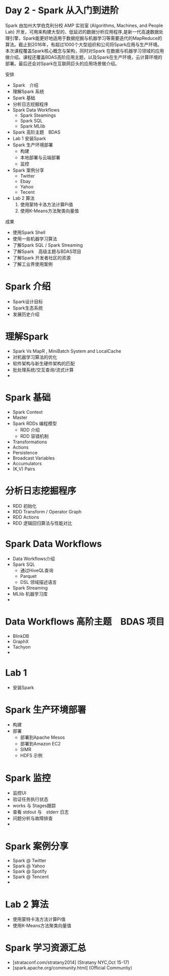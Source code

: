 # Day 2 -  Spark 从入门到进阶
Spark 由加州大学伯克利分校 AMP 实验室 (Algorithms, Machines, and People Lab) 开发，可用来构建大型的、低延迟的数据分析应用程序,是新一代高速数据处理引擎，Spark能更好地适用于数据挖掘与机器学习等需要迭代的MapReduce的算法。截止到2016年，有超过1000个大型组织和公司将Spark应用与生产环境。本次课程覆盖Spark核心概念与架构，同时对Spark 在数据与机器学习领域的应用做介绍。课程还覆盖BDAS高阶应用主题，以及Spark在生产环境，云计算环境的部署。最后还会对Spark在互联网巨头的应用场景做介绍。

安排

  - Spark　介绍
  - 理解Spark 系统
  - Spark 基础
  - 分析日志挖掘程序
  - Spark Data Workflows
    * Spark Steamings
    * Spark SQL
    * Spark MLlib
  - Spark 高阶主题　BDAS
  - Lab 1 安装Spark 
  - Spark 生产环境部署
    * 构建
    * 本地部署与云端部署
    * 监控
  - Spark 案例分享
    * Twitter
    * Ebay
    * Yahoo
    * Tecent
  - Lab 2 算法
    1. 使用蒙特卡洛方法计算Pi值
    2. 使用K-Means方法聚类向量值


成果
 - 使用Spark Shell
 - 使用一些机器学习算法
 - 了解Spark SQL /  Spark Streaming
 - 了解Spark　高级主题与BDAS项目
 - 了解Spark 开发者社区的资源
 - 了解工业界使用案例

# Spark 介绍

 - Spark设计目标
 - Spark生态系统
 - 发展历史介绍
 
# 理解Spark
 - Spark Vs MapR , MiniBatch System and LocalCache
 - 对机器学习算法的优化
 - 软件架构与新生硬件架构的匹配
 - 批处理系统/交互查询/流式计算
 -
# Spark 基础
 - Spark Context
 - Master
 - Spark RDDs  编程模型
   * RDD 介绍
   * RDD 容错机制
 - Transformations
 - Actions
 - Persistence
 - Broadcast Variables
 - Accumulators
 - (K,V) Pairs

# 分析日志挖掘程序
   * RDD 初始化
   * RDD Transform / Operator Graph
   * RDD Actions
   * RDD 逻辑回归算法与性能对比

# Spark Data Workflows
 - Data Workflows介绍
 - Spark SQL
   * 通过HiveQL查询
   * Parquet
   * DSL 领域描述语言
 - Spark Streaming
 - MLlib 机器学习库
 - 

# Data Workflows 高阶主题　BDAS 项目
 - BlinkDB
 - GraphX
 - Tachyon
 - 
 
# Lab 1 
 - 安装Spark

# Spark 生产环境部署
 - 构建
 - 部署
   * 部署到Apache Mesos
   * 部署到Amazon EC2
   * SIMR
   * HDFS 示例
# Spark 监控
 - 监控UI
 - 验证任务执行状态
 - works 与 Stages跟踪
 - 查看 stdout 与　stderr 日志
 - 问题分析与故障排查
 - 
 
# Spark 案例分享
 - Spark @ Twitter
 - Spark @ Yahoo
 - Spark @ Spotify
 - Spark @ Tencent
 - 

# Lab 2 算法
 - 使用蒙特卡洛方法计算Pi值
 - 使用K-Means方法聚类向量值
    
# Spark 学习资源汇总
 - [strataconf.com/stratany2014] (Stratany NYC,Oct 15-17)
 - [spark.apache.org/community.html] (Official Communtiy)